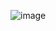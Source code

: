![image](https://user-images.githubusercontent.com/76626095/131105690-5c1eff46-f075-4555-bd97-16b98bf4503f.png)
